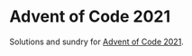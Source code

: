 # Advent of Code 2021

Solutions and sundry for [Advent of Code 2021](https://adventofcode.com/2021).
